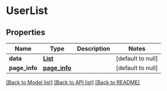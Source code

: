 # UserList
## Properties

Name | Type | Description | Notes
------------ | ------------- | ------------- | -------------
**data** | [**List**](user.md) |  | [default to null]
**page\_info** | [**page_info**](page_info.md) |  | [default to null]

[[Back to Model list]](../README.md#documentation-for-models) [[Back to API list]](../README.md#documentation-for-api-endpoints) [[Back to README]](../README.md)

